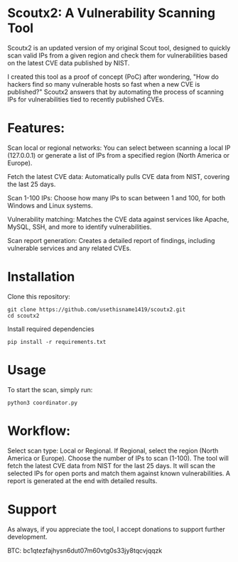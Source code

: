 # Scoutx2: A Vulnerability Scanning Tool

Scoutx2 is an updated version of my original Scout tool, designed to quickly scan valid IPs from a given region and check them for vulnerabilities based on the latest CVE data published by NIST.


I created this tool as a proof of concept (PoC) after wondering, "How do hackers find so many vulnerable hosts so fast when a new CVE is published?" Scoutx2 answers that by automating the process of scanning IPs for vulnerabilities tied to recently published CVEs.


# Features:

Scan local or regional networks: You can select between scanning a local IP (127.0.0.1) or generate a list of IPs from a specified region (North America or Europe).

Fetch the latest CVE data: Automatically pulls CVE data from NIST, covering the last 25 days.

Scan 1-100 IPs: Choose how many IPs to scan between 1 and 100, for both Windows and Linux systems.

Vulnerability matching: Matches the CVE data against services like Apache, MySQL, SSH, and more to identify vulnerabilities.

Scan report generation: Creates a detailed report of findings, including vulnerable services and any related CVEs.


# Installation

Clone this repository:

```
git clone https://github.com/usethisname1419/scoutx2.git
cd scoutx2
```

Install required dependencies

`pip install -r requirements.txt`


# Usage

To start the scan, simply run:

`python3 coordinator.py`

# Workflow:

Select scan type: Local or Regional.
If Regional, select the region (North America or Europe).
Choose the number of IPs to scan (1-100).
The tool will fetch the latest CVE data from NIST for the last 25 days.
It will scan the selected IPs for open ports and match them against known vulnerabilities.
A report is generated at the end with detailed results.

# Support

As always, if you appreciate the tool, I accept donations to support further development.

BTC: bc1qtezfajhysn6dut07m60vtg0s33jy8tqcvjqqzk


